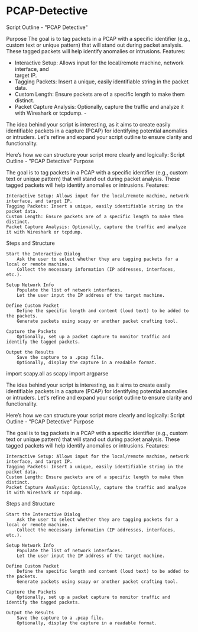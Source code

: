# PCAP-Detective
Script Outline - "PCAP Detective"

Purpose
The goal is to tag packets in a PCAP with a specific identifier (e.g., custom text or unique pattern) that will stand out during packet analysis. These tagged packets will help identify anomalies or intrusions.
Features:

   -  Interactive Setup: Allows input for the local/remote machine, network interface, and  
      target IP.
   -  Tagging Packets: Insert a unique, easily identifiable string in the packet data.
   -  Custom Length: Ensure packets are of a specific length to make them distinct.
   -  Packet Capture Analysis: Optionally, capture the traffic and analyze it with Wireshark 
      or tcpdump.  - 

The idea behind your script is interesting, as it aims to create easily identifiable packets in a capture (PCAP) for identifying potential anomalies or intruders. Let's refine and expand your script outline to ensure clarity and functionality.

Here’s how we can structure your script more clearly and logically:
Script Outline - "PCAP Detective"
Purpose

The goal is to tag packets in a PCAP with a specific identifier (e.g., custom text or unique pattern) that will stand out during packet analysis. These tagged packets will help identify anomalies or intrusions.
Features:

    Interactive Setup: Allows input for the local/remote machine, network interface, and target IP.
    Tagging Packets: Insert a unique, easily identifiable string in the packet data.
    Custom Length: Ensure packets are of a specific length to make them distinct.
    Packet Capture Analysis: Optionally, capture the traffic and analyze it with Wireshark or tcpdump.

Steps and Structure

    Start the Interactive Dialog
        Ask the user to select whether they are tagging packets for a local or remote machine.
        Collect the necessary information (IP addresses, interfaces, etc.).

    Setup Network Info
        Populate the list of network interfaces.
        Let the user input the IP address of the target machine.

    Define Custom Packet
        Define the specific length and content (loud text) to be added to the packets.
        Generate packets using scapy or another packet crafting tool.

    Capture the Packets
        Optionally, set up a packet capture to monitor traffic and identify the tagged packets.

    Output the Results
        Save the capture to a .pcap file.
        Optionally, display the capture in a readable format.
import scapy.all as scapy
import argparse

The idea behind your script is interesting, as it aims to create easily identifiable packets in a capture (PCAP) for identifying potential anomalies or intruders. Let's refine and expand your script outline to ensure clarity and functionality.

Here’s how we can structure your script more clearly and logically:
Script Outline - "PCAP Detective"
Purpose

The goal is to tag packets in a PCAP with a specific identifier (e.g., custom text or unique pattern) that will stand out during packet analysis. These tagged packets will help identify anomalies or intrusions.
Features:

    Interactive Setup: Allows input for the local/remote machine, network interface, and target IP.
    Tagging Packets: Insert a unique, easily identifiable string in the packet data.
    Custom Length: Ensure packets are of a specific length to make them distinct.
    Packet Capture Analysis: Optionally, capture the traffic and analyze it with Wireshark or tcpdump.

Steps and Structure

    Start the Interactive Dialog
        Ask the user to select whether they are tagging packets for a local or remote machine.
        Collect the necessary information (IP addresses, interfaces, etc.).

    Setup Network Info
        Populate the list of network interfaces.
        Let the user input the IP address of the target machine.

    Define Custom Packet
        Define the specific length and content (loud text) to be added to the packets.
        Generate packets using scapy or another packet crafting tool.

    Capture the Packets
        Optionally, set up a packet capture to monitor traffic and identify the tagged packets.

    Output the Results
        Save the capture to a .pcap file.
        Optionally, display the capture in a readable format.
